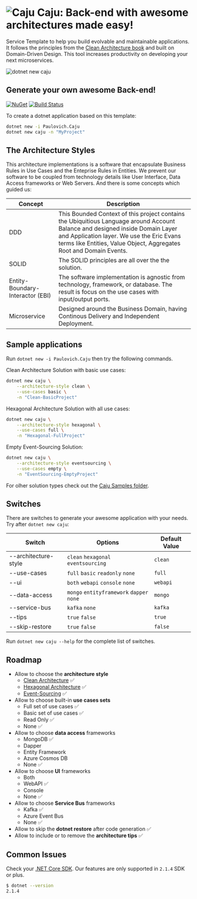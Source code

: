 ![Caju](https://raw.githubusercontent.com/ivanpaulovich/manga/master/docs/manga-icon.png) Caju: Back-end with awesome architectures made easy!
=========
Service Template to help you build evolvable and maintainable applications. It follows the principles from the [Clean Architecture book](https://www.amazon.com/Clean-Architecture-Craftsmans-Software-Structure/dp/0134494164) and built on Domain-Driven Design. This tool increases productivity on developing your next microservices.

![dotnet new caju](https://raw.githubusercontent.com/ivanpaulovich/caju/master/images/dotnet-new-caju.gif)

## Generate your own awesome Back-end!
<a href="https://www.nuget.org/packages/Paulovich.Caju/" rel="Paulovich.Caju">![NuGet](https://buildstats.info/nuget/paulovich.caju)</a> [![Build Status](https://travis-ci.org/ivanpaulovich/caju.svg?branch=master)](https://travis-ci.org/ivanpaulovich/caju)

To create a dotnet application based on this template:

```sh
dotnet new -i Paulovich.Caju
dotnet new caju -n "MyProject"
```

## The Architecture Styles

This architecture implementations is a software that encapsulate Business Rules in Use Cases and the Enteprise Rules in Entities. We prevent our software to be coupled from technology details like User Interface, Data Access frameworks or Web Servers. And there is some concepts which guided us:

| Concept | Description |
| --- | --- |
| DDD | This Bounded Context of this project contains the Ubiquitious Language around Account Balance and designed inside Domain Layer and Application layer. We use the Eric Evans terms like Entities, Value Object, Aggregates Root and Domain Events. |
| SOLID | The SOLID principles are all over the the solution. 
| Entity-Boundary-Interactor (EBI) | The software implementation is agnostic from technology, framework, or database. The result is focus on the  use cases with input/output ports. |
| Microservice | Designed around the Business Domain, having Continous Delivery and Independent Deployment. |

## Sample applications

Run `dotnet new -i Paulovich.Caju` then try the following commands.

Clean Architecture Solution with basic use cases:

```sh
dotnet new caju \
	--architecture-style clean \
	--use-cases basic \
	-n "Clean-BasicProject"
```

Hexagonal Architecture Solution with all use cases:

```sh
dotnet new caju \
	--architecture-style hexagonal \
	--use-cases full \
	-n "Hexagonal-FullProject"
```

Empty Event-Sourcing Solution:

```sh
dotnet new caju \
	--architecture-style eventsourcing \
	--use-cases empty \
	-n "EventSourcing-EmptyProject"
```

For olher solution types check out the [Caju Samples folder](https://github.com/ivanpaulovich/caju/tree/master/samples).

## Switches

There are switches to generate your awesome application with your needs. Try after `dotnet new caju`:

| Switch | Options | Default Value |
| --- | --- | --- |
| --architecture-style | `clean` `hexagonal` `eventsourcing` | `clean` |
| --use-cases | `full` `basic` `readonly` `none` | `full` |
| --ui | `both` `webapi` `console` `none` | `webapi` |
| --data-access | `mongo` `entityframework` `dapper` `none` | `mongo` |
| --service-bus | `kafka` `none` | `kafka` |
| --tips | `true` `false` | `true` |
| --skip-restore | `true` `false` | `false` |

Run `dotnet new caju --help` for the complete list of switches.

## Roadmap

* Allow to choose the **architecture style**
  * [Clean Architecture](https://github.com/ivanpaulovich/manga) :white_check_mark:
  * [Hexagonal Architecture](https://github.com/ivanpaulovich/acerola) :white_check_mark:
  * [Event-Sourcing](https://github.com/ivanpaulovich/castanha) :white_check_mark:
* Allow to choose built-in **use cases sets**
  * Full set of use cases :white_check_mark:
  * Basic set of use cases :white_check_mark:
  * Read Only :white_check_mark: 
  * None :white_check_mark:	
* Allow to choose **data access** frameworks 
  * MongoDB :white_check_mark:
  * Dapper
  * Entity Framework
  * Azure Cosmos DB
  * None :white_check_mark:
* Allow to choose **UI** frameworks
  * Both
  * WebAPI :white_check_mark:
  * Console 
  * None :white_check_mark:
* Allow to choose **Service Bus** frameworks
  * Kafka :white_check_mark:
  * Azure Event Bus
  * None :white_check_mark:
* Allow to skip the **dotnet restore** after code generation :white_check_mark:
* Allow to include or to remove the **architecture tips** :white_check_mark:

## Common Issues

Check your [.NET Core SDK](https://www.microsoft.com/net/download/windows). Our features are only supported in `2.1.4` SDK or plus.

```sh
$ dotnet --version
2.1.4
```
